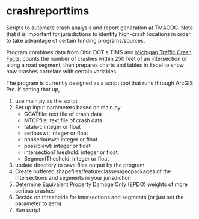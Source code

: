 # crashreporttims
Scripts to automate crash analysis and report generation at TMACOG. Note that it is important for jurisdictions to identify high-crash 
locations in order to take advantage of certain funding programs/sources.

Program combines data from Ohio DOT's TIMS and [Michigan Traffic Crash Facts](https://www.michigantrafficcrashfacts.org/), counts the number of crashes within 250 
feet of an intersection or along a road segment, then prepares charts and tables in Excel to show how crashes correlate with certain variables.

The program is currently designed as a script tool that runs through ArcGIS Pro. If setting that up, 

1. use main.py as the script 
2. Set up input parameters based on main.py:
    - GCATfile: text file of crash data
    - MTCFfile: text file of crash data
    - fatalwt: integer or float
    - seriouswt: integer or float
    - nonseriouswt: integer or float
    - possiblewt: integer or float
    - intersectionThreshold: integer or float
    - SegmentTheshold: integer or float
3. update directory to save files output by the program
4. Create buffered shapefiles/featureclasses/geopackages of the intersections and segments in your jurisdiction
5. Determine Equivalent Property Damage Only (EPDO) weights of more serious crashes
6. Decide on thresholds for intersections and segments (or just set the parameter to zero)
7. Run script
